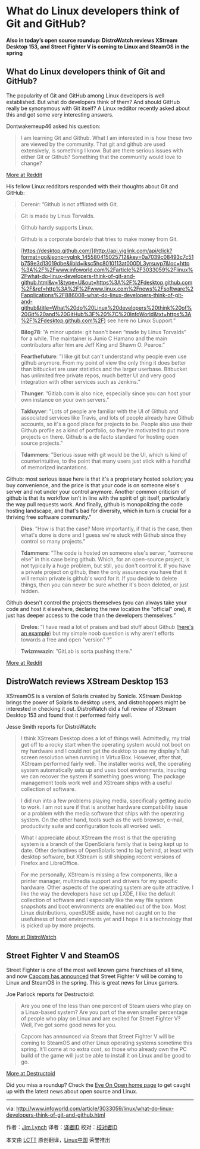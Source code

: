 What do Linux developers think of Git and GitHub?
=====================================================

**Also in today’s open source roundup: DistroWatch reviews XStream Desktop 153, and Street Fighter V is coming to Linux and SteamOS in the spring**

## What do Linux developers think of Git and GitHub?

The popularity of Git and GitHub among Linux developers is well established. But what do developers think of them? And should GitHub really be synonymous with Git itself? A Linux redditor recently asked about this and got some very interesting answers.

Dontwakemeup46 asked his question:

>I am learning Git and Github. What I am interested in is how these two are viewed by the community. That git and github are used extensively, is something I know. But are there serious issues with either Git or Github? Something that the community would love to change?

[More at Reddit](http://api.viglink.com/api/click?format=go&jsonp=vglnk_145580413015211&key=0a7039c08493c7c51b759e3d13019dbe&libId=iksc5hc8010113at000DL3yrsuvp7&loc=http%3A%2F%2Fwww.infoworld.com%2Farticle%2F3033059%2Flinux%2Fwhat-do-linux-developers-think-of-git-and-github.html&v=1&out=https%3A%2F%2Fwww.reddit.com%2Fr%2Flinux%2Fcomments%2F45jy59%2Fthe_popularity_of_git_and_github%2F&ref=http%3A%2F%2Fwww.linux.com%2Fnews%2Fsoftware%2Fapplications%2F886008-what-do-linux-developers-think-of-git-and-github&title=What%20do%20Linux%20developers%20think%20of%20Git%20and%20GitHub%3F%20%7C%20InfoWorld&txt=More%20at%20Reddit)

His fellow Linux redditors responded with their thoughts about Git and GitHub:

>Derenir: ”Github is not affliated with Git.

>Git is made by Linus Torvalds.

>Github hardly supports Linux.

>Github is a corporate bordelo that tries to make money from Git.

>[https://desktop.github.com/](http://api.viglink.com/api/click?format=go&jsonp=vglnk_145580415025712&key=0a7039c08493c7c51b759e3d13019dbe&libId=iksc5hc8010113at000DL3yrsuvp7&loc=http%3A%2F%2Fwww.infoworld.com%2Farticle%2F3033059%2Flinux%2Fwhat-do-linux-developers-think-of-git-and-github.html&v=1&type=U&out=https%3A%2F%2Fdesktop.github.com%2F&ref=http%3A%2F%2Fwww.linux.com%2Fnews%2Fsoftware%2Fapplications%2F886008-what-do-linux-developers-think-of-git-and-github&title=What%20do%20Linux%20developers%20think%20of%20Git%20and%20GitHub%3F%20%7C%20InfoWorld&txt=https%3A%2F%2Fdesktop.github.com%2F) see here no Linux Support.”

>**Bilog78**: ”A minor update: git hasn't been “made by Linus Torvalds” for a while. The maintainer is Junio C Hamano and the main contributors after him are Jeff King and Shawn O. Pearce.”

>**Fearthefuture**: ”I like git but can't understand why people even use github anymore. From my point of view the only thing it does better than bitbucket are user statistics and the larger userbase. Bitbucket has unlimited free private repos, much better UI and very good integration with other services such as Jenkins.”

>**Thunger**: ”Gitlab.com is also nice, especially since you can host your own instance on your own servers.”

>**Takluyver**: ”Lots of people are familiar with the UI of Github and associated services like Travis, and lots of people already have Github accounts, so it's a good place for projects to be. People also use their Github profile as a kind of portfolio, so they're motivated to put more projects on there. Github is a de facto standard for hosting open source projects.”

>**Tdammers**: ”Serious issue with git would be the UI, which is kind of counterintuitive, to the point that many users just stick with a handful of memorized incantations.

Github: most serious issue here is that it's a proprietary hosted solution; you buy convenience, and the price is that your code is on someone else's server and not under your control anymore. Another common criticism of github is that its workflow isn't in line with the spirit of git itself, particularly the way pull requests work. And finally, github is monopolizing the code hosting landscape, and that's bad for diversity, which in turn is crucial for a thriving free software community.”

>**Dies**: ”How is that the case? More importantly, if that is the case, then what's done is done and I guess we're stuck with Github since they control so many projects.”

>**Tdammers**: ”The code is hosted on someone else's server, "someone else" in this case being github. Which, for an open-source project, is not typically a huge problem, but still, you don't control it. If you have a private project on github, then the only assurance you have that it will remain private is github's word for it. If you decide to delete things, then you can never be sure whether it's been deleted, or just hidden.

Github doesn't control the projects themselves (you can always take your code and host it elsewhere, declaring the new location the "official" one), it just has deeper access to the code than the developers themselves.”

>**Drelos**: ”I have read a lot of praises and bad stuff about Github ([here's an example](http://api.viglink.com/api/click?format=go&jsonp=vglnk_145580428524613&key=0a7039c08493c7c51b759e3d13019dbe&libId=iksc5hc8010113at000DL3yrsuvp7&loc=http%3A%2F%2Fwww.infoworld.com%2Farticle%2F3033059%2Flinux%2Fwhat-do-linux-developers-think-of-git-and-github.html&v=1&out=http%3A%2F%2Fwww.wired.com%2F2015%2F06%2Fproblem-putting-worlds-code-github%2F&ref=http%3A%2F%2Fwww.linux.com%2Fnews%2Fsoftware%2Fapplications%2F886008-what-do-linux-developers-think-of-git-and-github&title=What%20do%20Linux%20developers%20think%20of%20Git%20and%20GitHub%3F%20%7C%20InfoWorld&txt=here%27s%20an%20example)) but my simple noob question is why aren't efforts towards a free and open "version" ?”

>**Twizmwazin**: ”GitLab is sorta pushing there.”

[More at Reddit](http://api.viglink.com/api/click?format=go&jsonp=vglnk_145580429720714&key=0a7039c08493c7c51b759e3d13019dbe&libId=iksc5hc8010113at000DL3yrsuvp7&loc=http%3A%2F%2Fwww.infoworld.com%2Farticle%2F3033059%2Flinux%2Fwhat-do-linux-developers-think-of-git-and-github.html&v=1&out=https%3A%2F%2Fwww.reddit.com%2Fr%2Flinux%2Fcomments%2F45jy59%2Fthe_popularity_of_git_and_github%2F&ref=http%3A%2F%2Fwww.linux.com%2Fnews%2Fsoftware%2Fapplications%2F886008-what-do-linux-developers-think-of-git-and-github&title=What%20do%20Linux%20developers%20think%20of%20Git%20and%20GitHub%3F%20%7C%20InfoWorld&txt=More%20at%20Reddit)

## DistroWatch reviews XStream Desktop 153

XStreamOS is a version of Solaris created by Sonicle. XStream Desktop brings the power of Solaris to desktop users, and distrohoppers might be interested in checking it out. DistroWatch did a full review of XStream Desktop 153 and found that it performed fairly well.

Jesse Smith reports for DistroWatch:

>I think XStream Desktop does a lot of things well. Admittedly, my trial got off to a rocky start when the operating system would not boot on my hardware and I could not get the desktop to use my display's full screen resolution when running in VirtualBox. However, after that, XStream performed fairly well. The installer works well, the operating system automatically sets up and uses boot environments, insuring we can recover the system if something goes wrong. The package management tools work well and XStream ships with a useful collection of software.

>I did run into a few problems playing media, specifically getting audio to work. I am not sure if that is another hardware compatibility issue or a problem with the media software that ships with the operating system. On the other hand, tools such as the web browser, e-mail, productivity suite and configuration tools all worked well.

>What I appreciate about XStream the most is that the operating system is a branch of the OpenSolaris family that is being kept up to date. Other derivatives of OpenSolaris tend to lag behind, at least with desktop software, but XStream is still shipping recent versions of Firefox and LibreOffice.

>For me personally, XStream is missing a few components, like a printer manager, multimedia support and drivers for my specific hardware. Other aspects of the operating system are quite attractive. I like the way the developers have set up LXDE, I like the default collection of software and I especially like the way file system snapshots and boot environments are enabled out of the box. Most Linux distributions, openSUSE aside, have not caught on to the usefulness of boot environments yet and I hope it is a technology that is picked up by more projects.

[More at DistroWatch](http://api.viglink.com/api/click?format=go&jsonp=vglnk_145580434172315&key=0a7039c08493c7c51b759e3d13019dbe&libId=iksc5hc8010113at000DL3yrsuvp7&loc=http%3A%2F%2Fwww.infoworld.com%2Farticle%2F3033059%2Flinux%2Fwhat-do-linux-developers-think-of-git-and-github.html&v=1&out=http%3A%2F%2Fdistrowatch.com%2Fweekly.php%3Fissue%3D20160215%23xstreamos&ref=http%3A%2F%2Fwww.linux.com%2Fnews%2Fsoftware%2Fapplications%2F886008-what-do-linux-developers-think-of-git-and-github&title=What%20do%20Linux%20developers%20think%20of%20Git%20and%20GitHub%3F%20%7C%20InfoWorld&txt=More%20at%20DistroWatch)

## Street Fighter V and SteamOS

Street Fighter is one of the most well known game franchises of all time, and now [Capcom has announced](http://api.viglink.com/api/click?format=go&jsonp=vglnk_145580435418216&key=0a7039c08493c7c51b759e3d13019dbe&libId=iksc5hc8010113at000DL3yrsuvp7&loc=http%3A%2F%2Fwww.infoworld.com%2Farticle%2F3033059%2Flinux%2Fwhat-do-linux-developers-think-of-git-and-github.html&v=1&out=http%3A%2F%2Fsteamcommunity.com%2Fgames%2F310950%2Fannouncements%2Fdetail%2F857177755595160250&ref=http%3A%2F%2Fwww.linux.com%2Fnews%2Fsoftware%2Fapplications%2F886008-what-do-linux-developers-think-of-git-and-github&title=What%20do%20Linux%20developers%20think%20of%20Git%20and%20GitHub%3F%20%7C%20InfoWorld&txt=Capcom%20has%20announced) that Street Fighter V will be coming to Linux and SteamOS in the spring. This is great news for Linux gamers.

Joe Parlock reports for Destructoid:

>Are you one of the less than one percent of Steam users who play on a Linux-based system? Are you part of the even smaller percentage of people who play on Linux and are excited for Street Fighter V? Well, I’ve got some good news for you.

>Capcom has announced via Steam that Street Fighter V will be coming to SteamOS and other Linux operating systems sometime this spring. It’ll come at no extra cost, so those who already own the PC build of the game will just be able to install it on Linux and be good to go.

[More at Destructoid](http://api.viglink.com/api/click?format=go&jsonp=vglnk_145580435418216&key=0a7039c08493c7c51b759e3d13019dbe&libId=iksc5hc8010113at000DL3yrsuvp7&loc=http%3A%2F%2Fwww.infoworld.com%2Farticle%2F3033059%2Flinux%2Fwhat-do-linux-developers-think-of-git-and-github.html&v=1&out=http%3A%2F%2Fsteamcommunity.com%2Fgames%2F310950%2Fannouncements%2Fdetail%2F857177755595160250&ref=http%3A%2F%2Fwww.linux.com%2Fnews%2Fsoftware%2Fapplications%2F886008-what-do-linux-developers-think-of-git-and-github&title=What%20do%20Linux%20developers%20think%20of%20Git%20and%20GitHub%3F%20%7C%20InfoWorld&txt=Capcom%20has%20announced)

Did you miss a roundup? Check the [Eye On Open home page](http://www.infoworld.com/blog/eye-on-open/) to get caught up with the latest news about open source and Linux.

------------------------------------------------------------------------------

via: http://www.infoworld.com/article/3033059/linux/what-do-linux-developers-think-of-git-and-github.html

作者：[Jim Lynch][a]
译者：[译者ID](https://github.com/译者ID)
校对：[校对者ID](https://github.com/校对者ID)

本文由 [LCTT](https://github.com/LCTT/TranslateProject) 原创翻译，[Linux中国](https://linux.cn/) 荣誉推出

[a]:http://www.infoworld.com/author/Jim-Lynch/


